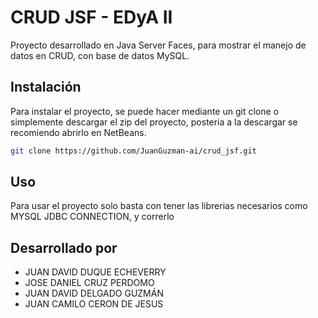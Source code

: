# CRUD JSF - EDyA II

Proyecto desarrollado en Java Server Faces, para mostrar el manejo de datos en CRUD, con base de datos MySQL.

## Instalación

Para instalar el proyecto, se puede hacer mediante un git clone o simplemente descargar el zip del proyecto, posteria a la descargar se recomiendo abrirlo en NetBeans.

```bash
git clone https://github.com/JuanGuzman-ai/crud_jsf.git
```

## Uso

Para usar el proyecto solo basta con tener las librerias necesarios como MYSQL JDBC CONNECTION, y correrlo

## Desarrollado por
- JUAN DAVID DUQUE ECHEVERRY
- JOSE DANIEL CRUZ PERDOMO
- JUAN DAVID DELGADO GUZMÁN
- JUAN CAMILO CERON DE JESUS
